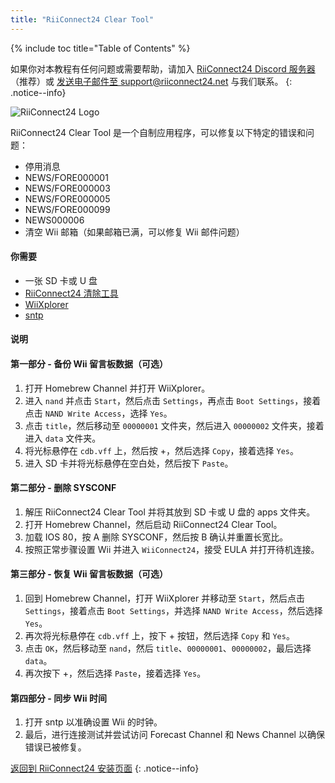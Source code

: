 ```yaml
---
title: "RiiConnect24 Clear Tool"
---
```


{% include toc title="Table of Contents" %}

如果你对本教程有任何问题或需要帮助，请加入 [RiiConnect24 Discord 服务器](https://discord.gg/rc24)（推荐）或 [发送电子邮件至 support@riiconnect24.net](mailto:support@riiconnect24.net) 与我们联系。
{: .notice--info}

![RiiConnect24 Logo](/images/WiiRC24Logo.jpg)

RiiConnect24 Clear Tool 是一个自制应用程序，可以修复以下特定的错误和问题：

- 停用消息
- NEWS/FORE000001
- NEWS/FORE000003
- NEWS/FORE000005
- NEWS/FORE000099
- NEWS000006
- 清空 Wii 邮箱（如果邮箱已满，可以修复 Wii 邮件问题）

#### 你需要

- 一张 SD 卡或 U 盘
- [RiiConnect24 清除工具](https://oscwii.org/library/app/RC24-Clear-Tool)
- [WiiXplorer](https://oscwii.org/library/app/wiixplorer-ss)
- [sntp](https://hbb1.oscwii.org/hbb/sntp/sntp.zip)

#### 说明

#### 第一部分 - 备份 Wii 留言板数据（可选）

1. 打开 Homebrew Channel 并打开 WiiXplorer。
2. 进入 `nand` 并点击 `Start`，然后点击 `Settings`，再点击 `Boot Settings`，接着点击 `NAND Write Access`，选择 `Yes`。
3. 点击 `title`，然后移动至 `00000001` 文件夹，然后进入 `00000002` 文件夹，接着进入 `data` 文件夹。
4. 将光标悬停在 `cdb.vff` 上，然后按 +，然后选择 `Copy`，接着选择 `Yes`。
5. 进入 SD 卡并将光标悬停在空白处，然后按下 `Paste`。

#### 第二部分 - 删除 SYSCONF

1. 解压 RiiConnect24 Clear Tool 并将其放到 SD 卡或 U 盘的 apps 文件夹。
2. 打开 Homebrew Channel，然后启动 RiiConnect24 Clear Tool。
3. 加载 IOS 80，按 A 删除 SYSCONF，然后按 B 确认并重置长宽比。
4. 按照正常步骤设置 Wii 并进入 `WiiConnect24`，接受 EULA 并打开待机连接。

#### 第三部分 - 恢复 Wii 留言板数据（可选）

1. 回到 Homebrew Channel，打开 WiiXplorer 并移动至 `Start`，然后点击 `Settings`，接着点击 `Boot Settings`，并选择 `NAND Write Access`，然后选择 `Yes`。
2. 再次将光标悬停在 `cdb.vff` 上，按下 + 按钮，然后选择 `Copy` 和 `Yes`。
3. 点击 `OK`，然后移动至 `nand`，然后 `title`、`00000001`、`00000002`，最后选择 `data`。
4. 再次按下 +，然后选择 `Paste`，接着选择 `Yes`。

#### 第四部分 - 同步 Wii 时间

1. 打开 sntp 以准确设置 Wii 的时钟。
2. 最后，进行连接测试并尝试访问 Forecast Channel 和 News Channel 以确保错误已被修复。

[返回到 RiiConnect24 安装页面](riiconnect24)
{: .notice--info}
